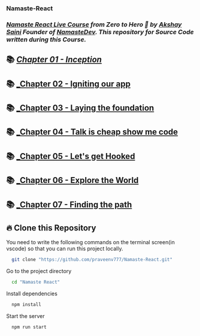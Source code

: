 ﻿### Namaste-React
### _[Namaste React Live Course](https://learn.namastedev.com/courses/namaste-react-live) from Zero to Hero 🚀 by [Akshay Saini](https://www.linkedin.com/in/akshaymarch7/) Founder of [NamasteDev](https://courses.namastedev.com/learn/Namaste-React). This repository for Source Code  written during this Course._

## 📚 [_Chapter 01 - Inception_](./1.Inception)
## 📚 [_Chapter 02 - Igniting our app](./2.Igniting%20our%20app)
## 📚 [_Chapter 03 - Laying the foundation](./3.Laying%20the%20foundation)
## 📚 [_Chapter 04 - Talk is cheap show me code](./4.Talk%20is%20cheap%20show%20me%20code)
## 📚 [_Chapter 05 - Let's get Hooked](./5.%20Let's%20get%20Hooked)
## 📚 [_Chapter 06 - Explore the World](./6.%20Explore%20the%20World)
## 📚 [_Chapter 07 - Finding the path](./7.%20Finding%20the%20path)
## 🔥 Clone this Repository
You need to write the following commands on the terminal screen(in vscode) so that you can run this project locally.

```bash
  git clone "https://github.com/praveenv777/Namaste-React.git"
```
Go to the project directory

```bash
  cd "Namaste React"
```
Install dependencies
```bash
  npm install
```
Start the server
```bash
  npm run start
```

